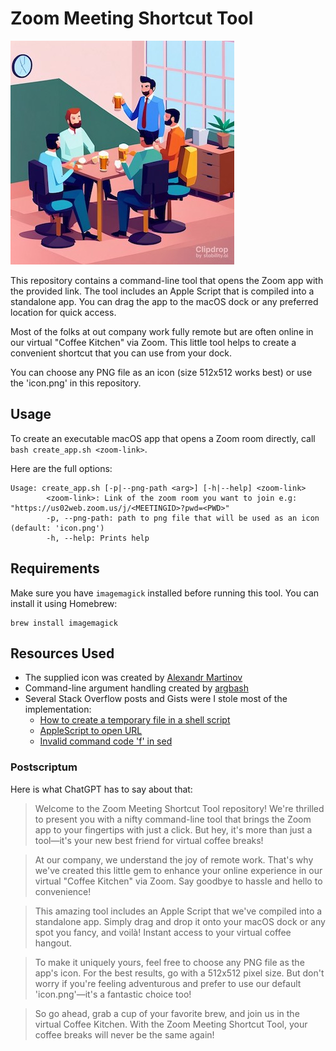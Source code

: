 # Zoom Meeting Shortcut Tool

![people drinking beer in the office](./readme-image.jpeg)

This repository contains a command-line tool that opens the Zoom app with the provided link. The tool includes an Apple Script that is compiled into a standalone app. You can drag the app to the macOS dock or any preferred location for quick access.

Most of the folks at out company work fully remote but are often online in our virtual "Coffee Kitchen" via Zoom. This little tool helps to create a convenient shortcut that you can use from your dock. 

You can choose any PNG file as an icon (size 512x512 works best) or use the 'icon.png' in this repository.

## Usage

To create an executable macOS app that opens a Zoom room directly, call `bash create_app.sh <zoom-link>`.

Here are the full options:

```
Usage: create_app.sh [-p|--png-path <arg>] [-h|--help] <zoom-link>
        <zoom-link>: Link of the zoom room you want to join e.g: "https://us02web.zoom.us/j/<MEETINGID>?pwd=<PWD>" 
        -p, --png-path: path to png file that will be used as an icon (default: 'icon.png')
        -h, --help: Prints help
```

## Requirements

Make sure you have `imagemagick` installed before running this tool. You can install it using Homebrew:

```shell
brew install imagemagick
```

## Resources Used

- The supplied icon was created by [Alexandr Martinov](https://www.iconfinder.com/icons/7150137/coffee_maker_cup_cafe_mashine_icon)
- Command-line argument handling created by [argbash](https://argbash.dev/)
- Several Stack Overflow posts and Gists were I stole most of the implementation:
  - [How to create a temporary file in a shell script](https://unix.stackexchange.com/questions/181937/how-create-a-temporary-file-in-shell-script#comment302878_181939)
  - [AppleScript to open URL](https://gist.github.com/jamieweavis/b4c394607641e1280d447deed5fc85fc)
  - [Invalid command code 'f' in sed](https://stackoverflow.com/questions/29081799/sed-1-invalid-command-code-f)


### Postscriptum

Here is what ChatGPT has to say about that: 

> Welcome to the Zoom Meeting Shortcut Tool repository! We're thrilled to present you with a nifty command-line tool that brings the Zoom app to your fingertips with just a click. But hey, it's more than just a tool—it's your new best friend for virtual coffee breaks!

> At our company, we understand the joy of remote work. That's why we've created this little gem to enhance your online experience in our virtual "Coffee Kitchen" via Zoom. Say goodbye to hassle and hello to convenience!

> This amazing tool includes an Apple Script that we've compiled into a standalone app. Simply drag and drop it onto your macOS dock or any spot you fancy, and voilà! Instant access to your virtual coffee hangout.

> To make it uniquely yours, feel free to choose any PNG file as the app's icon. For the best results, go with a 512x512 pixel size. But don't worry if you're feeling adventurous and prefer to use our default 'icon.png'—it's a fantastic choice too!

> So go ahead, grab a cup of your favorite brew, and join us in the virtual Coffee Kitchen. With the Zoom Meeting Shortcut Tool, your coffee breaks will never be the same again!